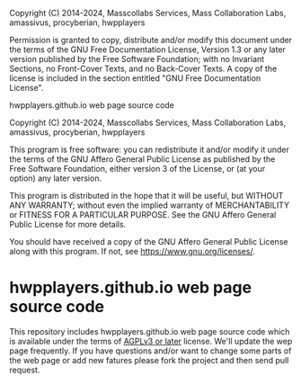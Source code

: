 Copyright (C)  2014-2024, Masscollabs Services, Mass Collaboration Labs, amassivus, procyberian, hwpplayers

Permission is granted to copy, distribute and/or modify this document
under the terms of the GNU Free Documentation License, Version 1.3
or any later version published by the Free Software Foundation;
with no Invariant Sections, no Front-Cover Texts, and no Back-Cover Texts.
A copy of the license is included in the section entitled "GNU
Free Documentation License".

hwpplayers.github.io web page source code

Copyright (C)  2014-2024, Masscollabs Services, Mass Collaboration Labs, amassivus, procyberian, hwpplayers

This program is free software: you can redistribute it and/or modify
it under the terms of the GNU Affero General Public License as
published by the Free Software Foundation, either version 3 of the
License, or (at your option) any later version.

This program is distributed in the hope that it will be useful,
but WITHOUT ANY WARRANTY; without even the implied warranty of
MERCHANTABILITY or FITNESS FOR A PARTICULAR PURPOSE.  See the
GNU Affero General Public License for more details.

You should have received a copy of the GNU Affero General Public License
along with this program.  If not, see <https://www.gnu.org/licenses/>.
# hwpplayers.github.io web page source code 

This repository includes hwpplayers.github.io web page source code
which is available under the terms of [AGPLv3 or
later](https://github.com/hwpplayers/hwpplayers.github.io/blob/master/LICENSE)
license. We'll update the wep page frequently. If you have questions
and/or want to change some parts of the web page or add new fatures
please fork the project and then send pull request.
